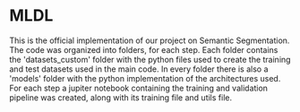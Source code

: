 # MLDL

This is the official implementation of our project on Semantic Segmentation. The code was organized into folders, for each step. 
Each folder contains the 'datasets_custom' folder with the python files used to create the training and test datasets used in the main code. In every folder there is also a 'models' folder with the python implementation of the architectures used. 
For each step a jupiter notebook containing the training and validation pipeline was created, along with its training file and utils file. 
